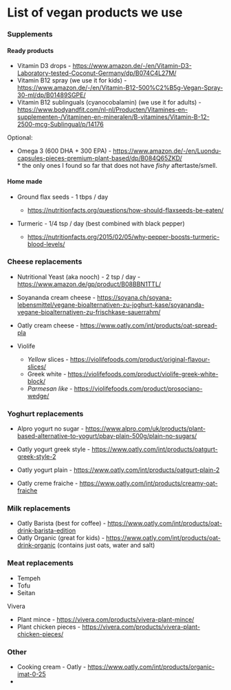 # List of vegan products we use

### Supplements

#### Ready products

* Vitamin D3 drops - https://www.amazon.de/-/en/Vitamin-D3-Laboratory-tested-Coconut-Germany/dp/B074C4L27M/
* Vitamin B12 spray (we use it for kids) - https://www.amazon.de/-/en/Vitamin-B12-500%C2%B5g-Vegan-Spray-30-ml/dp/B01489SGPE/
* Vitamin B12 sublinguals (cyanocobalamin) (we use it for adults) - https://www.bodyandfit.com/nl-nl/Producten/Vitamines-en-supplementen-/Vitaminen-en-mineralen/B-vitamines/Vitamin-B-12-2500-mcg-Sublingual/p/14176 

Optional:

* Omega 3 (600 DHA + 300 EPA) -  https://www.amazon.de/-/en/Luondu-capsules-pieces-premium-plant-based/dp/B084Q65ZKD/
  <br>* the only ones I found so far that does not have _fishy_ aftertaste/smell.
  
#### Home made

* Ground flax seeds - 1 tbps / day
  <br> 
  - https://nutritionfacts.org/questions/how-should-flaxseeds-be-eaten/
    
* Turmeric - 1/4 tsp / day (best combined with black pepper)
  <br>
  - https://nutritionfacts.org/2015/02/05/why-pepper-boosts-turmeric-blood-levels/

### Cheese replacements

* Nutritional Yeast (aka nooch) - 2 tsp / day - https://www.amazon.de/gp/product/B08BBN1TTL/

* Soyananda cream cheese - https://soyana.ch/soyana-lebensmittel/vegane-bioalternativen-zu-joghurt-kase/soyananda-vegane-bioalternativen-zu-frischkase-sauerrahm/
* Oatly cream cheese - https://www.oatly.com/int/products/oat-spread-pla
  
* Violife 
  - _Yellow_ slices - https://violifefoods.com/product/original-flavour-slices/
  - Greek white - https://violifefoods.com/product/violife-greek-white-block/
  - _Parmesan like_ - https://violifefoods.com/product/prosociano-wedge/

### Yoghurt replacements

* Alpro yogurt no sugar - https://www.alpro.com/uk/products/plant-based-alternative-to-yogurt/pbay-plain-500g/plain-no-sugars/
* Oatly yogurt greek style - https://www.oatly.com/int/products/oatgurt-greek-style-2
* Oatly yogurt plain - https://www.oatly.com/int/products/oatgurt-plain-2

* Oatly creme fraiche - https://www.oatly.com/int/products/creamy-oat-fraiche

### Milk replacements

* Oatly Barista (best for coffee) - https://www.oatly.com/int/products/oat-drink-barista-edition
* Oatly Organic (great for kids) -  https://www.oatly.com/int/products/oat-drink-organic (contains just oats, water and salt)

### Meat replacements

* Tempeh
* Tofu
* Seitan
  
Vivera
- Plant mince - https://vivera.com/products/vivera-plant-mince/
- Plant chicken pieces - https://vivera.com/products/vivera-plant-chicken-pieces/

### Other

* Cooking cream - Oatly - https://www.oatly.com/int/products/organic-imat-0-25
* 